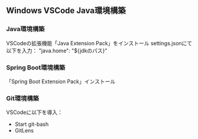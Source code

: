 ## Windows VSCode Java環境構築

### Java環境構築
VSCodeの拡張機能「Java Extension Pack」をインストール
settings.jsonにて以下を入力：
"java.home": "${jdkのパス}"

### Spring Boot環境構築
「Spring Boot Extension Pack」インストール

### Git環境構築
VSCodeに以下を導入：  
- Start git-bash
- GitLens

